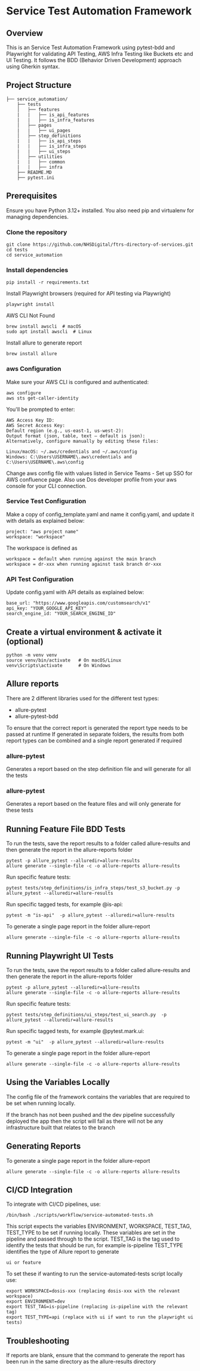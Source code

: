 # Service Test Automation Framework

## Overview

This is an Service Test Automation Framework using pytest-bdd and Playwright for validating API Testing, AWS Infra Testing like Buckets etc and UI Testing. It follows the BDD (Behavior Driven Development) approach using Gherkin syntax.

## Project Structure

```
├── service_automation/
    ├── tests
    │   ├── features
    |   |   ├── is_api_features
    |   |   ├── is_infra_features
    │   ├── pages
    |   |   ├── ui_pages
    │   ├── step_definitions
    |   |   ├── is_api_steps
    |   |   ├── is_infra_steps
    |   |   ├── ui_steps
    │   ├── utilities
    |   |   ├── common
    |   |   ├── infra
    ├── README.MD
    ├── pytest.ini

```

## Prerequisites

Ensure you have Python 3.12+ installed. You also need pip and virtualenv for managing dependencies.

### Clone the repository

```
git clone https://github.com/NHSDigital/ftrs-directory-of-services.git
cd tests
cd service_automation
```

### Install dependencies

```
pip install -r requirements.txt
```
Install Playwright browsers (required for API testing via Playwright)

```
playwright install
```

AWS CLI Not Found
```
brew install awscli  # macOS
sudo apt install awscli  # Linux
```

Install allure to generate report
```
brew install allure
```

### aws Configuration
Make sure your AWS CLI is configured and authenticated:
```
aws configure
aws sts get-caller-identity
```
You'll be prompted to enter:
```
AWS Access Key ID:
AWS Secret Access Key:
Default region (e.g., us-east-1, us-west-2):
Output format (json, table, text – default is json):
Alternatively, configure manually by editing these files:
```

```
Linux/macOS: ~/.aws/credentials and ~/.aws/config
Windows: C:\Users\USERNAME\.aws\credentials and C:\Users\USERNAME\.aws\config
```

Change aws config file with values listed in Service Teams - Set up SSO for AWS confluence page. Also use Dos developer profile from your aws console for your CLI connection.

### Service Test Configuration

Make a copy of config_template.yaml and name it config.yaml, and update it with details as explained below:
```
project: "aws project name"
workspace: "workspace"
```

The workspace is defined as
```
workspace = default when running against the main branch
workspace = dr-xxx when running against task branch dr-xxx
```

### API Test Configuration

Update config.yaml with API details as explained below:
```
base_url: "https://www.googleapis.com/customsearch/v1"
api_key: "YOUR_GOOGLE_API_KEY"
search_engine_id: "YOUR_SEARCH_ENGINE_ID"
```

## Create a virtual environment & activate it (optional)

```
python -m venv venv
source venv/bin/activate   # On macOS/Linux
venv\Scripts\activate      # On Windows
```

## Allure reports

There are 2 different libraries used for the different test types:
- allure-pytest
- allure-pytest-bdd

To ensure that the correct report is generated the report type needs to be passed at runtime
If generated in separate folders, the results from both report types can be combined and a single report generated if required

### allure-pytest

Generates a report based on the step definition file and will generate for all the tests

### allure-pytest

Generates a report based on the feature files and will only generate for these tests

## Running Feature File BDD Tests

To run the tests, save the report results to a folder called allure-results and then generate the report in the allure-reports folder
```
pytest -p allure_pytest --alluredir=allure-results
allure generate --single-file -c -o allure-reports allure-results
```
Run specific feature tests:
```
pytest tests/step_definitions/is_infra_steps/test_s3_bucket.py -p allure_pytest --alluredir=allure-results
```
Run specific tagged tests, for example @is-api:
```
pytest -m "is-api"  -p allure_pytest --alluredir=allure-results
```
To generate a single page report in the folder allure-report
```
allure generate --single-file -c -o allure-reports allure-results
```

## Running Playwright UI Tests

To run the tests, save the report results to a folder called allure-results and then generate the report in the allure-reports folder
```
pytest -p allure_pytest --alluredir=allure-results
allure generate --single-file -c -o allure-reports allure-results
```
Run specific feature tests:
```
pytest tests/step_definitions/ui_steps/test_ui_search.py  -p allure_pytest --alluredir=allure-results
```
Run specific tagged tests, for example @pytest.mark.ui:
```
pytest -m "ui"  -p allure_pytest --alluredir=allure-results
```
To generate a single page report in the folder allure-report
```
allure generate --single-file -c -o allure-reports allure-results
```

## Using the Variables Locally

The config file of the framework contains the variables that are required to be set when running locally.

If the branch has not been pushed and the dev pipeline successfully deployed the app then the script will fail as there will not be any infrastructure built that relates to the branch


## Generating Reports

To generate a single page report in the folder allure-report
```
allure generate --single-file -c -o allure-reports allure-results
```

## CI/CD Integration

To integrate with CI/CD pipelines, use:

```
/bin/bash ./scripts/workflow/service-automated-tests.sh
```

This script expects the variables ENVIRONMENT, WORKSPACE, TEST_TAG, TEST_TYPE to be set if running locally. These variables are set in the pipeline and passed through to the script.
TEST_TAG is the tag used to identify the tests that should be run, for example is-pipeline
TEST_TYPE identifies the type of Allure report to generate
```
ui or feature
```

To set these if wanting to run the service-automated-tests script locally use:

```
export WORKSPACE=dosis-xxx (replacing dosis-xxx with the relevant workspace)
export ENVIRONMENT=dev
export TEST_TAG=is-pipeline (replacing is-pipeline with the relevant tag)
export TEST_TYPE=api (replace with ui if want to run the playwright ui tests)
```


## Troubleshooting
If reports are blank, ensure that the command to generate the report has been run in the same directory as the allure-results directory
